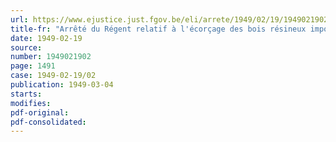 ```yaml
---
url: https://www.ejustice.just.fgov.be/eli/arrete/1949/02/19/1949021902/justel
title-fr: "Arrêté du Régent relatif à l'écorçage des bois résineux importés"
date: 1949-02-19
source:
number: 1949021902
page: 1491
case: 1949-02-19/02
publication: 1949-03-04
starts:
modifies:
pdf-original:
pdf-consolidated:
---
```


